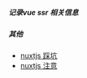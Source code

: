 ##### 记录vue ssr 相关信息

##### 其他
* [nuxtjs 踩坑](https://github.com/yingye/Blog/issues/6)
* [nuxtjs 注意](https://zhuanlan.zhihu.com/p/44896776)
